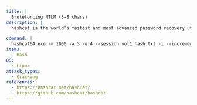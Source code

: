 ```yaml
---
title: |
  Bruteforcing NTLM (3-8 chars)
description: |
  hashcat is the world's fastest and most advanced password recovery utility, supporting five unique modes of attack for over 300 highly-optimized hashing algorithms. 

command: |
  hashcat64.exe -m 1000 -a 3 -w 4 --session vol1 hash.txt -i --increment-min 3 --increment-max 8 ?a?a?a?a?a?a?a?a -O
items:
  - Hash
OS:
  - Linux
attack_types:
  - Cracking
references:
  - https://hashcat.net/hashcat/
  - https://github.com/hashcat/hashcat
---
```

